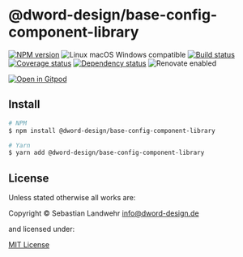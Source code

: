 <!-- TITLE/ -->
# @dword-design/base-config-component-library
<!-- /TITLE -->

<!-- BADGES/ -->
[![NPM version](https://img.shields.io/npm/v/@dword-design/base-config-component-library.svg)](https://npmjs.org/package/@dword-design/base-config-component-library)
![Linux macOS Windows compatible](https://img.shields.io/badge/os-linux%20%7C%C2%A0macos%20%7C%C2%A0windows-blue)
[![Build status](https://img.shields.io/github/workflow/status/dword-design/base-config-component-library/build)](https://github.com/dword-design/base-config-component-library/actions)
[![Coverage status](https://img.shields.io/coveralls/dword-design/base-config-component-library)](https://coveralls.io/github/dword-design/base-config-component-library)
[![Dependency status](https://img.shields.io/david/dword-design/base-config-component-library)](https://david-dm.org/dword-design/base-config-component-library)
![Renovate enabled](https://img.shields.io/badge/renovate-enabled-brightgreen)

[![Open in Gitpod](https://gitpod.io/button/open-in-gitpod.svg)](https://gitpod.io/#https://github.com/dword-design/base-config-component-library)
<!-- /BADGES -->

<!-- DESCRIPTION/ -->

<!-- /DESCRIPTION -->

<!-- INSTALL/ -->
## Install

```bash
# NPM
$ npm install @dword-design/base-config-component-library

# Yarn
$ yarn add @dword-design/base-config-component-library
```
<!-- /INSTALL -->

<!-- LICENSE/ -->
## License

Unless stated otherwise all works are:

Copyright &copy; Sebastian Landwehr <info@dword-design.de>

and licensed under:

[MIT License](https://opensource.org/licenses/MIT)
<!-- /LICENSE -->
